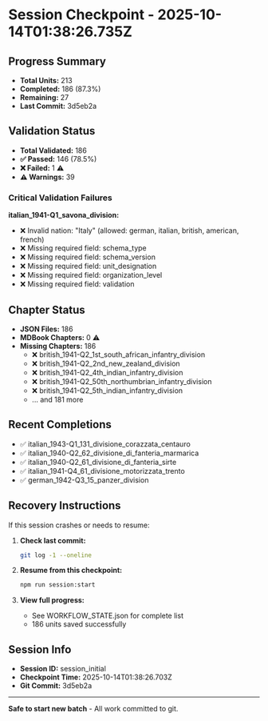 # Session Checkpoint - 2025-10-14T01:38:26.735Z

## Progress Summary

- **Total Units:** 213
- **Completed:** 186 (87.3%)
- **Remaining:** 27
- **Last Commit:** 3d5eb2a

## Validation Status

- **Total Validated:** 186
- **✅ Passed:** 146 (78.5%)
- **❌ Failed:** 1 ⚠️
- **⚠️ Warnings:** 39

### Critical Validation Failures

**italian_1941-Q1_savona_division:**
  - ❌ Invalid nation: "Italy" (allowed: german, italian, british, american, french)
  - ❌ Missing required field: schema_type
  - ❌ Missing required field: schema_version
  - ❌ Missing required field: unit_designation
  - ❌ Missing required field: organization_level
  - ❌ Missing required field: validation

## Chapter Status

- **JSON Files:** 186
- **MDBook Chapters:** 0 ⚠️
- **Missing Chapters:** 186
  - ❌ british_1941-Q2_1st_south_african_infantry_division
  - ❌ british_1941-Q2_2nd_new_zealand_division
  - ❌ british_1941-Q2_4th_indian_infantry_division
  - ❌ british_1941-Q2_50th_northumbrian_infantry_division
  - ❌ british_1941-Q2_5th_indian_infantry_division
  - ... and 181 more

## Recent Completions

- ✅ italian_1943-Q1_131_divisione_corazzata_centauro
- ✅ italian_1940-Q2_62_divisione_di_fanteria_marmarica
- ✅ italian_1940-Q2_61_divisione_di_fanteria_sirte
- ✅ italian_1941-Q4_61_divisione_motorizzata_trento
- ✅ german_1942-Q3_15_panzer_division

## Recovery Instructions

If this session crashes or needs to resume:

1. **Check last commit:**
   ```bash
   git log -1 --oneline
   ```

2. **Resume from this checkpoint:**
   ```bash
   npm run session:start
   ```

3. **View full progress:**
   - See WORKFLOW_STATE.json for complete list
   - 186 units saved successfully

## Session Info

- **Session ID:** session_initial
- **Checkpoint Time:** 2025-10-14T01:38:26.703Z
- **Git Commit:** 3d5eb2a

---

**Safe to start new batch** - All work committed to git.
